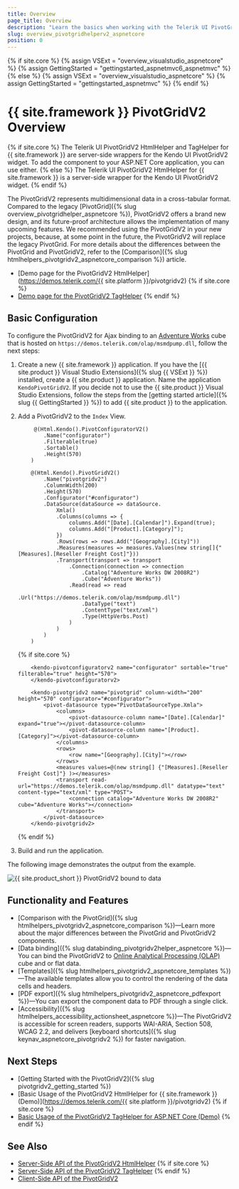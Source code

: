 ```yaml
---
title: Overview
page_title: Overview
description: "Learn the basics when working with the Telerik UI PivotGridV2 HtmlHelper for {{ site.framework }}."
slug: overview_pivotgridhelperv2_aspnetcore
position: 0
---
```

{% if site.core %}
    {% assign VSExt = "overview_visualstudio_aspnetcore" %}
    {% assign GettingStarted = "gettingstarted_aspnetmvc6_aspnetmvc" %}
{% else %}
    {% assign VSExt = "overview_visualstudio_aspnetcore" %}
    {% assign GettingStarted = "gettingstarted_aspnetmvc" %}
{% endif %}

# {{ site.framework }} PivotGridV2 Overview

{% if site.core %}
The Telerik UI PivotGridV2 HtmlHelper and TagHelper for {{ site.framework }} are server-side wrappers for the Kendo UI PivotGridV2 widget. To add the component to your ASP.NET Core application, you can use either.
{% else %}
The Telerik UI PivotGridV2 HtmlHelper for {{ site.framework }} is a server-side wrapper for the Kendo UI PivotGridV2 widget.
{% endif %}

The PivotGridV2 represents multidimensional data in a cross-tabular format. Compared to the legacy [PivotGrid]({% slug overview_pivotgridhelper_aspnetcore %}), PivotGridV2 offers a brand new design, and its future-proof architecture allows the implementation of many upcoming features. We recommended using the PivotGridV2 in your new projects, because, at some point in the future, the PivotGridV2 will replace the legacy PivotGrid. For more details about the differences between the PivotGrid and PivotGridV2, refer to the [Comparison]({% slug htmlhelpers_pivotgridv2_aspnetcore_comparison %}) article.

* [Demo page for the PivotGridV2 HtmlHelper](https://demos.telerik.com/{{ site.platform }}/pivotgridv2)
{% if site.core %}
* [Demo page for the PivotGridV2 TagHelper](https://demos.telerik.com/aspnet-core/pivotgridv2/tag-helper)
{% endif %}

## Basic Configuration

To configure the PivotGridV2 for Ajax binding to an [Adventure Works](https://learn.microsoft.com/en-us/analysis-services/multidimensional-tutorial/multidimensional-modeling-adventure-works-tutorial?view=asallproducts-allversions) cube that is hosted on `https://demos.telerik.com/olap/msmdpump.dll`, follow the next steps:

1. Create a new {{ site.framework }} application. If you have the [{{ site.product }} Visual Studio Extensions]({% slug {{ VSExt }} %}) installed, create a {{ site.product }} application. Name the application `KendoPivotGridV2`. If you decide not to use the {{ site.product }} Visual Studio Extensions, follow the steps from the [getting started article]({% slug {{ GettingStarted }} %}) to add {{ site.product }} to the application.
1. Add a PivotGridV2 to the `Index` View.

    ```HtmlHelper
         @(Html.Kendo().PivotConfiguratorV2()
            .Name("configurator")
            .Filterable(true)
            .Sortable()
            .Height(570)
        )

        @(Html.Kendo().PivotGridV2()
            .Name("pivotgridv2")
            .ColumnWidth(200)
            .Height(570)
            .Configurator("#configurator")
            .DataSource(dataSource => dataSource.
                Xmla()
                .Columns(columns => {
                    columns.Add("[Date].[Calendar]").Expand(true);
                    columns.Add("[Product].[Category]");
                })
                .Rows(rows => rows.Add("[Geography].[City]"))
                .Measures(measures => measures.Values(new string[]{"[Measures].[Reseller Freight Cost]"}))
                .Transport(transport => transport
                    .Connection(connection => connection
                        .Catalog("Adventure Works DW 2008R2")
                        .Cube("Adventure Works"))
                    .Read(read => read
                        .Url("https://demos.telerik.com/olap/msmdpump.dll")
                        .DataType("text")
                        .ContentType("text/xml")
                        .Type(HttpVerbs.Post)
                    )
                )
            )
        )
    ```
    {% if site.core %}
    ```TagHelper
        <kendo-pivotconfiguratorv2 name="configurator" sortable="true" filterable="true" height="570">
        </kendo-pivotconfiguratorv2>

        <kendo-pivotgridv2 name="pivotgrid" column-width="200" height="570" configurator="#configurator">
            <pivot-datasource type="PivotDataSourceType.Xmla">
                <columns>
                    <pivot-datasource-column name="[Date].[Calendar]" expand="true"></pivot-datasource-column>
                    <pivot-datasource-column name="[Product].[Category]"></pivot-datasource-column>
                </columns>
                <rows>
                    <row name="[Geography].[City]"></row>
                </rows>
                <measures values=@(new string[] {"[Measures].[Reseller Freight Cost]"} )></measures>
                <transport read-url="https://demos.telerik.com/olap/msmdpump.dll" datatype="text" content-type="text/xml" type="POST">
                    <connection catalog="Adventure Works DW 2008R2" cube="Adventure Works"></connection>
                </transport>
            </pivot-datasource>
        </kendo-pivotgridv2>
    ````
    {% endif %}

1. Build and run the application.

The following image demonstrates the output from the example.

![{{ site.product_short }} PivotGridV2 bound to data](images/pivotgridv2-data-bound.png)

## Functionality and Features

* [Comparison with the PivotGrid]({% slug htmlhelpers_pivotgridv2_aspnetcore_comparison %})&mdash;Learn more about the major differences between the PivotGrid and PivotGridV2 components.
* [Data binding]({% slug databinding_pivotgridv2helper_aspnetcore %})&mdash;You can bind the PivotGridV2 to [Online Analytical Processing (OLAP)](https://learn.microsoft.com/en-us/previous-versions/sql/sql-server-2005/ms175367(v=sql.90)) cube and or flat data.
* [Templates]({% slug htmlhelpers_pivotgridv2_aspnetcore_templates %})&mdash;The available templates allow you to control the rendering of the data cells and headers.
* [PDF export]({% slug htmlhelpers_pivotgridv2_aspnetcore_pdfexport %})&mdash;You can export the component data to PDF through a single click.
* [Accessibility]({% slug htmlhelpers_accessibility_actionsheet_aspnetcore %})&mdash;The PivotGridV2 is accessible for screen readers, supports WAI-ARIA, Section 508, WCAG 2.2, and delivers [keyboard shortcuts]({% slug keynav_aspnetcore_pivotgridv2 %}) for faster navigation.

## Next Steps

* [Getting Started with the PivotGridV2]({% slug pivotgridv2_getting_started %})
* [Basic Usage of the PivotGridV2 HtmlHelper for {{ site.framework }} (Demo)](https://demos.telerik.com/{{ site.platform }}/pivotgridv2)
{% if site.core %}
* [Basic Usage of the PivotGridV2 TagHelper for ASP.NET Core (Demo)](https://demos.telerik.com/aspnet-core/pivotgridv2/tag-helper)
{% endif %}

## See Also

* [Server-Side API of the PivotGridV2 HtmlHelper](/api/pivotgridv2)
{% if site.core %}
* [Server-Side API of the PivotGridV2 TagHelper](/api/taghelpers/pivotgridv2)
{% endif %}
* [Client-Side API of the PivotGridV2](https://docs.telerik.com/kendo-ui/api/javascript/ui/pivotgridv2)
